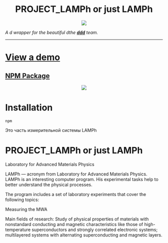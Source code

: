 <h1 align="center"> PROJECT_LAMPh or just LAMPh </h1>



<p align="center">

<img src="https://lamphysics.github.io/logo.png" >

</p>

_A d wrapper for the beautiful dthe **[ddd]([https://baremetrics.com](https://lamphysics.github.io/))** team._

---



# [View a demo]()

## [NPM Package]()

<p align="center">
<img src="/giphy.gif">
</p>

# Installation

`npm`
  
  
  
Это часть измерительной системы LAMPh

  
  
  
  
  
  
  
  
  
  
  
  
  
  
  
  
  
  

# PROJECT_LAMPh or just LAMPh

Laboratory for Advanced Materials Physics

LAMPh — acronym from Laboratory for Advanced Materials Physics. LAMPh is an interesting computer program. His experimental tasks help to better understand the physical processes.

The program includes a set of laboratory experiments that cover the following topics:

Measuring the MWA

Main fields of research: Study of physical properties of materials with nonstandard conducting and magnetic characteristics like those of high-temperature superconductors and strongly correlated electronic systems; multilayered systems with alternating superconducting and magnetic layers.
